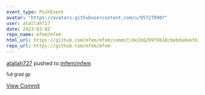 ```yaml
---
event_type: PushEvent
avatar: "https://avatars.githubusercontent.com/u/95727890?"
user: atallah727
date: 2023-03-02
repo_name: mfem/mfem
html_url: https://github.com/mfem/mfem/commit/de1b6299f8b10c6ebdadeefb19e53964f43d70b1
repo_url: https://github.com/mfem/mfem
---
```


<a href='https://github.com/atallah727' target='_blank'>atallah727</a> pushed to <a href='https://github.com/mfem/mfem' target='_blank'>mfem/mfem</a>

<small>full grad gp</small>

<a href='https://github.com/mfem/mfem/commit/de1b6299f8b10c6ebdadeefb19e53964f43d70b1' target='_blank'>View Commit</a>